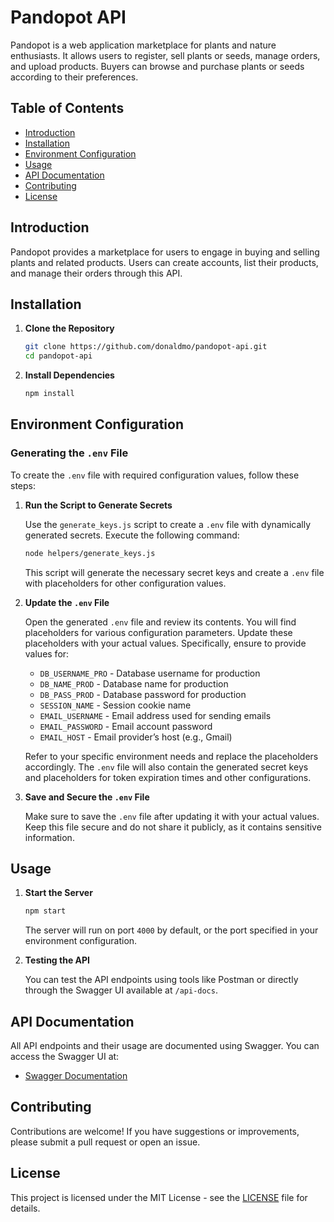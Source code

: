 # Pandopot API

Pandopot is a web application marketplace for plants and nature enthusiasts. It allows users to register, sell plants or seeds, manage orders, and upload products. Buyers can browse and purchase plants or seeds according to their preferences.

## Table of Contents

- [Introduction](#introduction)
- [Installation](#installation)
- [Environment Configuration](#environment-configuration)
- [Usage](#usage)
- [API Documentation](#api-documentation)
- [Contributing](#contributing)
- [License](#license)

## Introduction

Pandopot provides a marketplace for users to engage in buying and selling plants and related products. Users can create accounts, list their products, and manage their orders through this API.

## Installation

1. **Clone the Repository**

   ```bash
   git clone https://github.com/donaldmo/pandopot-api.git
   cd pandopot-api
   ```

2. **Install Dependencies**

   ```bash
   npm install
   ```

## Environment Configuration

### Generating the `.env` File

To create the `.env` file with required configuration values, follow these steps:

1. **Run the Script to Generate Secrets**

   Use the `generate_keys.js` script to create a `.env` file with dynamically generated secrets. Execute the following command:

   ```bash
   node helpers/generate_keys.js
   ```

   This script will generate the necessary secret keys and create a `.env` file with placeholders for other configuration values.

2. **Update the `.env` File**

   Open the generated `.env` file and review its contents. You will find placeholders for various configuration parameters. Update these placeholders with your actual values. Specifically, ensure to provide values for:

   - `DB_USERNAME_PRO` - Database username for production
   - `DB_NAME_PROD` - Database name for production
   - `DB_PASS_PROD` - Database password for production
   - `SESSION_NAME` - Session cookie name
   - `EMAIL_USERNAME` - Email address used for sending emails
   - `EMAIL_PASSWORD` - Email account password
   - `EMAIL_HOST` - Email provider’s host (e.g., Gmail)

   Refer to your specific environment needs and replace the placeholders accordingly. The `.env` file will also contain the generated secret keys and placeholders for token expiration times and other configurations.

3. **Save and Secure the `.env` File**

   Make sure to save the `.env` file after updating it with your actual values. Keep this file secure and do not share it publicly, as it contains sensitive information.

## Usage

1. **Start the Server**

   ```bash
   npm start
   ```

   The server will run on port `4000` by default, or the port specified in your environment configuration.

2. **Testing the API**

   You can test the API endpoints using tools like Postman or directly through the Swagger UI available at `/api-docs`.

## API Documentation

All API endpoints and their usage are documented using Swagger. You can access the Swagger UI at:

- [Swagger Documentation](http://localhost:4000/api-docs)

## Contributing

Contributions are welcome! If you have suggestions or improvements, please submit a pull request or open an issue.

## License

This project is licensed under the MIT License - see the [LICENSE](LICENSE) file for details.

